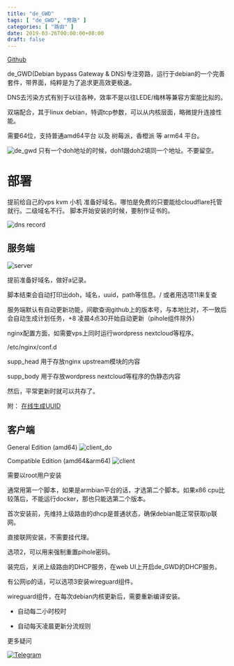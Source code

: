 ```yaml
---
title: "de_GWD"
tags: [ "de_GWD", "旁路" ]
categories: [ "路由" ]
date: 2019-03-26T00:00:00+08:00
draft: false
---
```


[Github](https://github.com/jacyl4/de_GWD)

de_GWD(Debian bypass Gateway & DNS)专注旁路，运行于debian的一个完善套件，带界面，纯粹是为了追求更高效更极速。    

DNS去污染方式有别于以往各种，效率不是以往LEDE/梅林等兼容方案能比拟的。    

双端配合，其于linux debian，特调tcp参数，可以从内核层面，略微提升连接性能。    

需要64位，支持普通amd64平台 以及 树莓派，香橙派 等 arm64 平台。    

![de_gwd](https://i.loli.net/2020/06/10/quQOBHi9I7Dg38R.png)
只有一个doh地址的时候，doh1跟doh2填同一个地址。不要留空。    

# 部署

提前给自己的vps kvm 小机 准备好域名。哪怕是免费的只要能给cloudflare托管就行。二级域名不行。 脚本开始安装的时候，要制作证书的。

![dns record](https://i.loli.net/2019/04/04/5ca5beea00c91.png)    

## 服务端

![server](https://i.loli.net/2020/06/10/qWVbimIha9s1UeJ.png)


提前准备好域名，做好a记录。    

脚本结束会自动打印出doh，域名，uuid，path等信息。/ 或者用选项11来复查    

服务端默认有自动更新功能，间歇查询github上的版本号，与本地比对，不一致后会自动生成计划任务，+8 凌晨4点30开始自动更新（pihole组件除外）

nginx配置方面，如需要vps上同时运行wordpress nextcloud等程序。    

/etc/nginx/conf.d    

supp_head 用于存放nginx upstream模块的内容    

supp_body 用于存放wordpress nextcloud等程序的伪静态内容    

然后，平常更新时就可以共存了。    

附：
[在线生成UUID](https://www.uuidgenerator.net/)

## 客户端


General Edition (amd64)
![client_do](https://i.loli.net/2020/06/10/F1mkOphUEBTgxVr.png)    


Compatible Edition (amd64&arm64)
![client](https://i.loli.net/2020/06/10/iJ2vKInt8VNBWYz.png)


需要以root用户安装

通常用第一个脚本，如果是armbian平台的话，才选第二个脚本。如果x86 cpu比较落后，不能运行docker，那也只能选第二个版本。

首次安装前，先维持上级路由的dhcp是普通状态，确保debian能正常获取ip联网。

直接联网安装，不需要挂代理。

选项2，可以用来强制重置pihole密码。

装完后，关闭上级路由的DHCP服务，在web UI上开启de_GWD的DHCP服务。


有公网ip的话，可以选项3安装wireguard组件。

wireguard组件，在每次debian内核更新后，需要重新编译安装。

- 自动每二小时校时

- 自动每天凌晨更新分流规则    

    
    



更多疑问 

[![Telegram](https://cdn.rawgit.com/Patrolavia/telegram-badge/8fe3382b/chat.svg)](https://t.me/de_GWD)  
